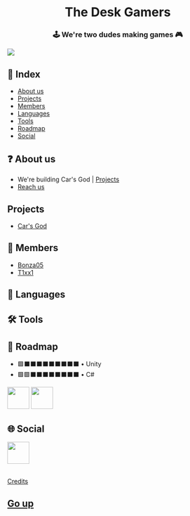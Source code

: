 <h1 align="center">The Desk Gamers</h1>
<h3 align="center">🕹️ We're two dudes making games 🎮</h3>

![](https://img.shields.io/github/stars/thedeskgamers?style=social)

## 📄 Index

-  [About us](#-about-us)
-  [Projects](#projects)
-  [Members](#-members)
-  [Languages](#-languages)
-  [Tools](#%EF%B8%8F-tools)
-  [Roadmap](#-roadmap)
-  [Social](#-social)

## ❓ About us

-  We're building Car's God | [Projects](#projects)
-  [Reach us](mailto:thedeskgamers@gmail.com)

## Projects

-  [Car's God](https://github.com/TheDeskGamers/Car-s-God)

## 👷 Members

-  [Bonza05](https://github.com/Bonza05)
-  [T1xx1](https://github.com/T1xx1)

## 📑 Languages

## 🛠️ Tools

## 🏁 Roadmap

-  🟩⬛⬛⬛⬛⬛⬛⬛⬛⬛ • Unity
-  🟩🟩⬛⬛⬛⬛⬛⬛⬛⬛ • C#

<div>
   <img src="https://vectorlogo.zone/logos/unity3d/unity3d-icon.svg" height="50" />
   <img src="https://img.icons8.com/color/96/null/c-sharp-logo.png" height="50" />
</div>

## 🌐 Social

<div>
   <a href="https://tiktok.com/@thedeskgamers">
      <img src="https://img.icons8.com/color/96/null/tiktok--v1.png" height="50px" />
   </a>
</div>

<br>

[Credits](../credits.md)

## [Go up](#-index)

